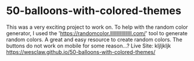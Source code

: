 # 50-balloons-with-colored-themes
This was a very exciting project to work on. To help with the random color generator, I used the 'https://randomcolor.lllllllllllllllll.com/' tool to generate random colors. A great and easy resource to create random colors. The buttons do not work on mobile for some reason...?
Live Site: kljljkljk
https://wesclaw.github.io/50-balloons-with-colored-themes/
